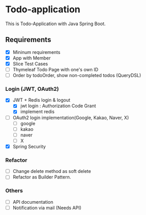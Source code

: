 # Todo-application

This is Todo-Application with Java Spring Boot.

## Requirements

- [x] Mininum requirements
- [x] App with Member
- [x] Slice Test Cases
- [ ] Thymeleaf Todo Page with one's own ID
- [ ] Order by todoOrder, show non-completed todos (QueryDSL)

### Login (JWT, OAuth2)

- [x] JWT + Redis login & logout
  - [x] jwt login : Authorization Code Grant
  - [x] implement redis
- [ ] OAuth2 login implementation(Google, Kakao, Naver, X)
  - [ ] google
  - [ ] kakao
  - [ ] naver
  - [ ] X
- [x] Spring Security

### Refactor

- [ ] Change delete method as soft delete
- [ ] Refactor as Builder Pattern.

### Others

- [ ] API documentation
- [ ] Notification via mail (Needs API)

